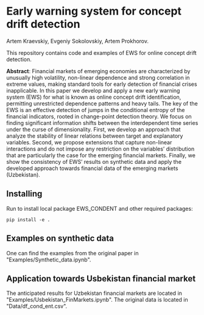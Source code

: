 # Early warning system for concept drift detection

Artem Kraevskiy, Evgeniy Sokolovskiy, Artem Prokhorov.

This repository contains code and examples of EWS for online concept drift detection.

**Abstract**: Financial markets of emerging economies are characterized by unusually high volatility, non-linear dependence and strong correlation in extreme values, making standard tools for early detection of financial crises inapplicable. In this paper we develop and apply a new early warning system (EWS) for what is known as online concept drift identification, permitting unrestricted dependence patterns and heavy tails. The key of the EWS is an effective detection of jumps in the conditional entropy of the financial indicators, rooted in change-point detection theory. We focus on finding significant information shifts between the interdependent time series under the curse of dimensionality.  First, we develop an approach that analyze the stability of linear relations between target and explanatory variables. 
Second, we propose extensions that capture non-linear interactions and do not impose any restriction on the variables’ distribution that are particularly the case for the emerging financial markets. 
Finally, we show the consistency of EWS’ results on synthetic data and apply the developed approach towards financial data of the emerging markets (Uzbekistan).



## Installing

Run to install local package EWS_CONDENT and other required packages:

```
pip install -e .
```

## Examples on synthetic data

One can find the examples from the original paper in "Examples/Synthetic_data.ipynb".


## Application towards Usbekistan financial market

The anticipated results for Uzbekistan financial markets are located in "Examples/Usbekistan_FinMarkets.ipynb". The original data is located in "Data/df_cond_ent.csv".
